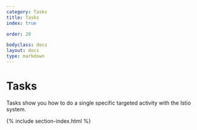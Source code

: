 ```yaml
---
category: Tasks
title: Tasks
index: true

order: 20

bodyclass: docs
layout: docs
type: markdown
---
```


# Tasks

Tasks show you how to do a single specific targeted
activity with the Istio system.

{% include section-index.html %}
